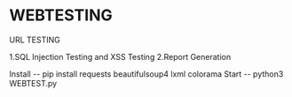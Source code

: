 # WEBTESTING
URL TESTING

1.SQL Injection Testing and XSS Testing
2.Report Generation


Install -- pip install requests beautifulsoup4 lxml colorama
Start -- python3 WEBTEST.py
